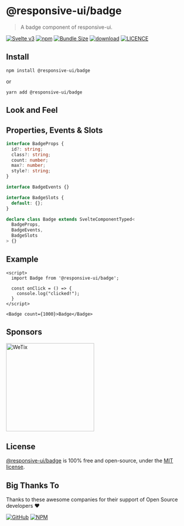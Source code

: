 # @responsive-ui/badge

> A badge component of responsive-ui.

<p>

[![Svelte v3](https://img.shields.io/badge/svelte-v3-orange.svg)](https://svelte.dev)
[![npm](https://img.shields.io/npm/v/@responsive-ui/badge.svg)](https://www.npmjs.com/package/@responsive-ui/badge)
[![Bundle Size](https://badgen.net/bundlephobia/minzip/%40responsive-ui%2Fbadge)](https://bundlephobia.com/result?p=@responsive-ui/badge)
[![download](https://img.shields.io/npm/dw/@responsive-ui/badge.svg)](https://www.npmjs.com/package/@responsive-ui/badge)
[![LICENCE](https://img.shields.io/github/license/wetix/responsive-ui)](https://github.com/wetix/responsive-ui/blob/main/LICENSE)

</p>

## Install

```console
npm install @responsive-ui/badge
```

or

```console
yarn add @responsive-ui/badge
```

## Look and Feel

<!-- <img src="https://user-images.githubusercontent.com/28108597/104029132-92224b80-5204-11eb-9bc0-032449eb8053.png"
alt="@responsive-ui/badge" /> -->

## Properties, Events & Slots

```ts
interface BadgeProps {
  id?: string;
  class?: string;
  count: number;
  max?: number;
  style?: string;
}

interface BadgeEvents {}

interface BadgeSlots {
  default: {};
}

declare class Badge extends SvelteComponentTyped<
  BadgeProps,
  BadgeEvents,
  BadgeSlots
> {}
```

## Example

```svelte
<script>
  import Badge from '@responsive-ui/badge';

  const onClick = () => {
    console.log("clicked!");
  }
</script>

<Badge count={1000}>Badge</Badge>
```

<!-- [Try it yourself in Svelte Repl](https://svelte.dev/repl/d21567c5cfb24e7ea136ebfc0a269bfe?version=latest) -->

## Sponsors

<img src="https://asset.wetix.my/images/logo/wetix.png" alt="WeTix" width="240px">

## License

[@responsive-ui/badge](https://github.com/wetix/responsive-ui/tree/main/components/badge) is 100% free and open-source, under the [MIT license](https://github.com/wetix/responsive-ui/blob/main/LICENSE).

## Big Thanks To

Thanks to these awesome companies for their support of Open Source developers ❤

[![GitHub](https://jstools.dev/img/badges/github.svg)](https://github.com/open-source)
[![NPM](https://jstools.dev/img/badges/npm.svg)](https://www.npmjs.com/)
